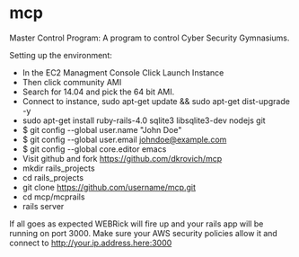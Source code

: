 mcp
===

Master Control Program:  A program to control Cyber Security Gymnasiums.  

Setting up the environment:

* In the EC2 Managment Console Click Launch Instance
* Then click community AMI
* Search for 14.04 and pick the 64 bit AMI.
* Connect to instance, sudo apt-get update && sudo apt-get dist-upgrade -y
* sudo apt-get install ruby-rails-4.0 sqlite3 libsqlite3-dev nodejs git
* $ git config --global user.name "John Doe"
* $ git config --global user.email johndoe@example.com
* $ git config --global core.editor emacs
* Visit github and fork https://github.com/dkrovich/mcp
* mkdir rails_projects
* cd rails_projects
* git clone https://github.com/username/mcp.git
* cd mcp/mcprails
* rails server

If all goes as expected WEBRick will fire up and your rails app will be running on port 3000.
Make sure your AWS security policies allow it and connect to http://your.ip.address.here:3000

